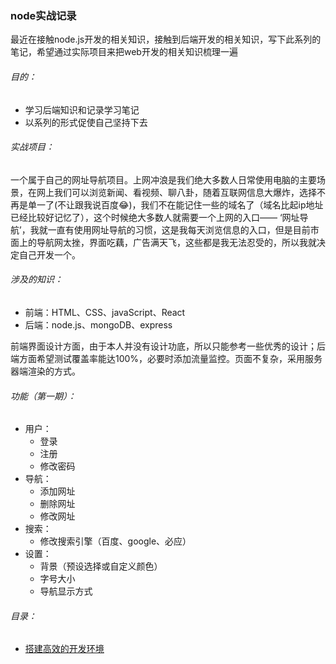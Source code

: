### node实战记录

最近在接触node.js开发的相关知识，接触到后端开发的相关知识，写下此系列的笔记，希望通过实际项目来把web开发的相关知识梳理一遍

###### 目的：
- 学习后端知识和记录学习笔记
- 以系列的形式促使自己坚持下去
	
###### 实战项目：
一个属于自己的网址导航项目。上网冲浪是我们绝大多数人日常使用电脑的主要场景，在网上我们可以浏览新闻、看视频、聊八卦，随着互联网信息大爆炸，选择不再是单一了(不让跟我说百度😂)，我们不在能记住一些的域名了（域名比起ip地址已经比较好记忆了），这个时候绝大多数人就需要一个上网的入口—— ‘网址导航’，我就一直有使用网址导航的习惯，这是我每天浏览信息的入口，但是目前市面上的导航网太挫，界面吃藕，广告满天飞，这些都是我无法忍受的，所以我就决定自己开发一个。

###### 涉及的知识：
- 前端：HTML、CSS、javaScript、React
- 后端：node.js、mongoDB、express 

前端界面设计方面，由于本人并没有设计功底，所以只能参考一些优秀的设计；后端方面希望测试覆盖率能达100%，必要时添加流量监控。页面不复杂，采用服务器端渲染的方式。

###### 功能（第一期）：
- 用户：
  - 登录
  - 注册
  - 修改密码 	
- 导航：
  - 添加网址
  - 删除网址
  - 修改网址
- 搜索：
  - 修改搜索引擎（百度、google、必应）
- 设置：
  - 背景（预设选择或自定义颜色）
  - 字号大小
  - 导航显示方式
  
  
###### 目录：
- [搭建高效的开发环境]()

  
  
  
   


